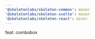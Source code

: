 ```yaml
---
'@skeletonlabs/skeleton-common': minor
'@skeletonlabs/skeleton-svelte': minor
'@skeletonlabs/skeleton-react': minor
---
```


feat: combobox
